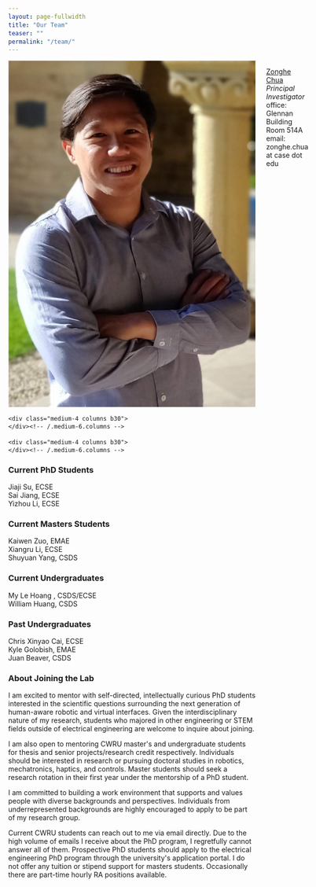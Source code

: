 ```yaml
---
layout: page-fullwidth
title: "Our Team"
teaser: ""
permalink: "/team/"
---
```

<!--more-->

<div class="row t30">
    <div class="medium-4 columns b30">
	<img src="/images/chua_profile.jpg" alt="">
        <!--img src="{{ site.urlimg }}chua_profile.jpg" alt=""-->
        <p><a href="http://zonghe-chua.github.io">Zonghe Chua</a>
	<br>
	<i>Principal Investigator</i> <br>
	office: Glennan Building Room 514A <br>
	email: zonghe.chua at case dot edu
	</p>
    </div><!-- /.medium-6.columns -->

    <div class="medium-4 columns b30">
    </div><!-- /.medium-6.columns -->

    <div class="medium-4 columns b30">
    </div><!-- /.medium-6.columns -->
</div><!-- /.row -->

<h3> Current PhD Students </h3>
Jiaji Su, ECSE <br>
Sai Jiang, ECSE <br>
Yizhou Li, ECSE

<h3> Current Masters Students </h3>
Kaiwen Zuo, EMAE <br>
Xiangru Li, ECSE <br>
Shuyuan Yang, CSDS 


<h3> Current Undergraduates </h3>
My Le Hoang , CSDS/ECSE<br>
William Huang, CSDS

<h3> Past Undergraduates </h3>
Chris Xinyao Cai, ECSE <br>
Kyle Golobish, EMAE <br>
Juan Beaver, CSDS

<h3> About Joining the Lab</h3>

I am excited to mentor with self-directed, intellectually curious PhD students interested in the scientific questions surrounding the next generation of human-aware robotic and virtual interfaces. Given the interdisciplinary nature of my research, students who majored in other engineering or STEM fields outside of electrical engineering are welcome to inquire about joining. 

I am also open to mentoring CWRU master's and undergraduate students for thesis and senior projects/research credit respectively. Individuals should be interested in research or pursuing doctoral studies in robotics, mechatronics, haptics, and controls. Master students should seek a research rotation in their first year under the mentorship of a PhD student.

I am committed to building a work environment that supports and values people with diverse backgrounds and perspectives. Individuals from underrepresented backgrounds are highly encouraged to apply to be part of my research group.

Current CWRU students can reach out to me via email directly. Due to the high volume of emails I receive about the PhD program, I regretfully cannot answer all of them. Prospective PhD students should apply to the electrical engineering PhD program through the university's application portal. I do not offer any tuition or stipend support for masters students. Occasionally there are part-time hourly RA positions available.